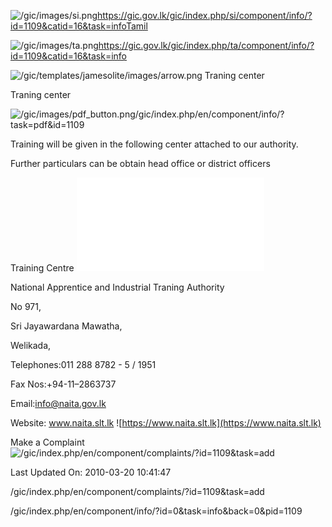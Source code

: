 <!-- Source: https://gic.gov.lk/gic/index.php/en/component/info/?id=1109&catid=16&task=info -->

![/gic/images/si.png](/gic/images/si.png)https://gic.gov.lk/gic/index.php/si/component/info/?id=1109&catid=16&task=infoTamil

![/gic/images/ta.png](/gic/images/ta.png)https://gic.gov.lk/gic/index.php/ta/component/info/?id=1109&catid=16&task=info

![/gic/templates/jamesolite/images/arrow.png](/gic/templates/jamesolite/images/arrow.png) Traning center

Traning center

![/gic/images/pdf_button.png](/gic/images/pdf_button.png)/gic/index.php/en/component/info/?task=pdf&id=1109

Training will be given in the following center attached to our authority.

Further particulars can be obtain head office or district officers

Training Centre ![/gic/includes/PDF/Traningcenter_English.pdf](/gic/includes/PDF/Traningcenter_English.pdf)

National Apprentice and Industrial Traning Authority

No 971,

Sri Jayawardana Mawatha,

Welikada,

Telephones:011 288 8782 - 5 / 1951

Fax Nos:+94-11–2863737

Email:info@naita.gov.lk

Website: www.naita.slt.lk ![https://www.naita.slt.lk](https://www.naita.slt.lk)

Make a Complaint ![/gic/index.php/en/component/complaints/?id=1109&task=add](/gic/index.php/en/component/complaints/?id=1109&task=add)

Last Updated On: 2010-03-20 10:41:47

/gic/index.php/en/component/complaints/?id=1109&task=add

/gic/index.php/en/component/info/?id=0&task=info&back=0&pid=1109